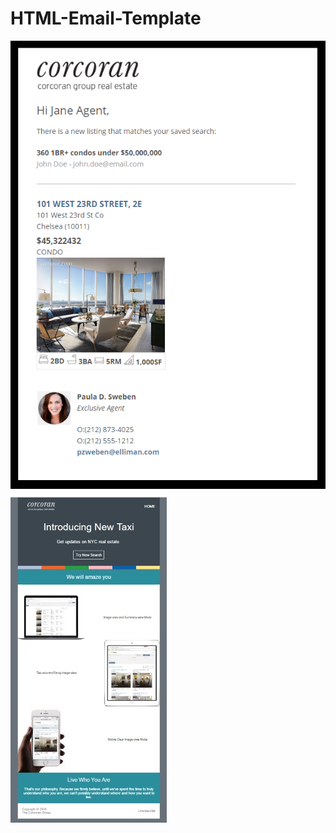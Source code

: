 # HTML-Email-Template

![alt tag](https://raw.githubusercontent.com/hongbinc/HTML-Email-Template/master/Images/NewListing_Notification.PNG)
<br/>
![alt tag](https://raw.githubusercontent.com/hongbinc/HTML-Email-Template/master/Images/TryNewTaxi_HtmlEmail.jpg)
